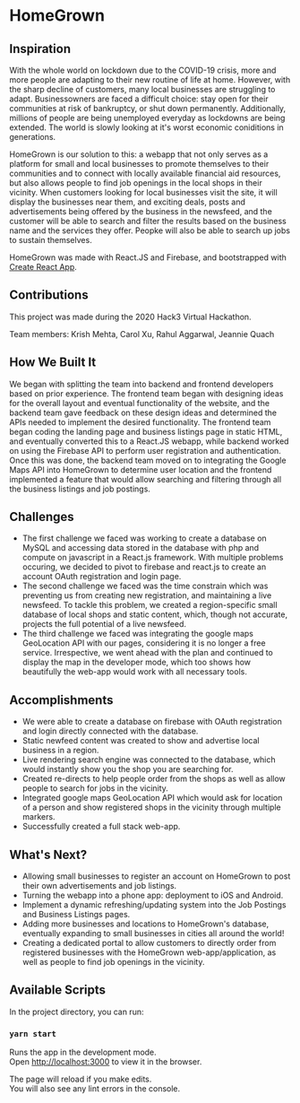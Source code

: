 # HomeGrown

## Inspiration

With the whole world on lockdown due to the COVID-19 crisis, more and more people are adapting to their new routine of life at home. However, with the sharp decline of customers, many local businesses are struggling to adapt. Businessowners are faced a difficult choice: stay open for their communities at risk of bankruptcy, or shut down permanently. Additionally, millions of people are being unemployed everyday as lockdowns are being extended. The world is slowly looking at it's worst economic coniditions in generations.

HomeGrown is our solution to this: a webapp that not only serves as a platform for small and local businesses to promote themselves to their communities and to connect with locally available financial aid resources, but also allows people to find job openings in the local shops in their vicinity. When customers looking for local businesses visit the site, it will display the businesses near them, and exciting deals, posts and advertisements being offered by the business in the newsfeed, and the customer will be able to search and filter the results based on the business name and the services they offer. Peopke will also be able to search up jobs to sustain themselves.

HomeGrown was made with React.JS and Firebase, and bootstrapped with [Create React App](https://github.com/facebook/create-react-app).

## Contributions

This project was made during the 2020 Hack3 Virtual Hackathon.

Team members:
Krish Mehta, Carol Xu, Rahul Aggarwal, Jeannie Quach

## How We Built It
We began with splitting the team into backend and frontend developers based on prior experience. The frontend team began with designing ideas for the overall layout and eventual functionality of the website, and the backend team gave feedback on these design ideas and determined the APIs needed to implement the desired functionality. The frontend team began coding the landing page and business listings page in static HTML, and eventually converted this to a React.JS webapp, while backend worked on using the Firebase API to perform user registration and authentication. Once this was done, the backend team moved on to integrating the Google Maps API into HomeGrown to determine user location and the frontend implemented a feature that would allow searching and filtering through all the business listings and job postings.

## Challenges
* The first challenge we faced was working to create a database on MySQL and accessing data stored in the database with php and compute on javascript in a React.js framework. With multiple problems occuring, we decided to pivot to firebase and react.js to create an account OAuth registration and login page.
* The second challenge we faced was the time constrain which was preventing us from creating new registration, and maintaining a live newsfeed. To tackle this problem, we created a region-specific small database of local shops and static content, which, though not accurate, projects the full potential of a live newsfeed.
* The third challenge we faced was integrating the google maps GeoLocation API with our pages, considering it is no longer a free service. Irrespective, we went ahead with the plan and continued to display the map in the developer mode, which too shows how beautifully the web-app would work with all necessary tools.

## Accomplishments
* We were able to create a database on firebase with OAuth registration and login directly connected with the database.
* Static newfeed content was created to show and advertise local business in a region.
* Live rendering search engine was connected to the database, which would instantly show you the shop you are searching for.
* Created re-directs to help people order from the shops as well as allow people to search for jobs in the vicinity.
* Integrated google maps GeoLocation API which would ask for location of a person and show registered shops in the vicinity through multiple markers.
* Successfully created a full stack web-app.

## What's Next?
* Allowing small businesses to register an account on HomeGrown to post their own advertisements and job listings.
* Turning the webapp into a phone app: deployment to iOS and Android.
* Implement a dynamic refreshing/updating system into the Job Postings and Business Listings pages.
* Adding more businesses and locations to HomeGrown's database, eventually expanding to small businesses in cities all around the world!
* Creating a dedicated portal to allow customers to directly order from registered businesses with the HomeGrown web-app/application, as well as people to find job openings in the vicinity.

## Available Scripts

In the project directory, you can run:

### `yarn start`

Runs the app in the development mode.<br />
Open [http://localhost:3000](http://localhost:3000) to view it in the browser.

The page will reload if you make edits.<br />
You will also see any lint errors in the console.

